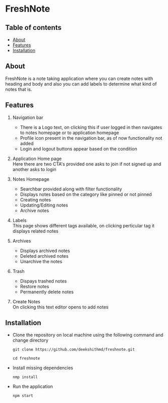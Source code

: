 # FreshNote

## Table of contents
* [About](#about)
* [Features](#features)
* [Installation](#installation)

## About
FreshNote is a note taking application where you can create notes with heading and body and also you can add labels to determine what kind of notes that is.

## Features

1. Navigation bar
    * There is a Logo text, on clicking this if user logged in then navigates to notes homepage or to application homepage
    * Profile icon present in the navigation bar, as of now functionality not added
    * Login and logout buttons appear based on the condition

2. Application Home page<br>
    Here there are two CTA's provided one asks to join if not signed up and another asks to login

3. Notes Homepage
    * Searchbar provided along with filter functionality
    * Displays notes based on the category like pinned or not pinned
    * Creating notes
    * Updating/Editing notes
    * Archive notes
 
 4. Labels<br>
    This page shows different tags available, on clicking perticular tag it displays related notes
 
 5. Archives
    * Displays archived notes
    * Deleted archived notes
    * Unarchive the notes
 
 6. Trash
    * Dispays trashed notes
    * Restore notes
    * Permanently delete notes
 
 7. Create Notes<br>
    On clicking this text editor opens to add notes
 
## Installation
   * Clone the repository on local machine using the following command and change directory
      ```
      git clone https://github.com/deekshithmd/freshnote.git
      
      cd freshnote
      ```
   * Install missing dependencies
      ```
      nmp install
      ```
   * Run the application
      ```
      npm start
      ```
  
